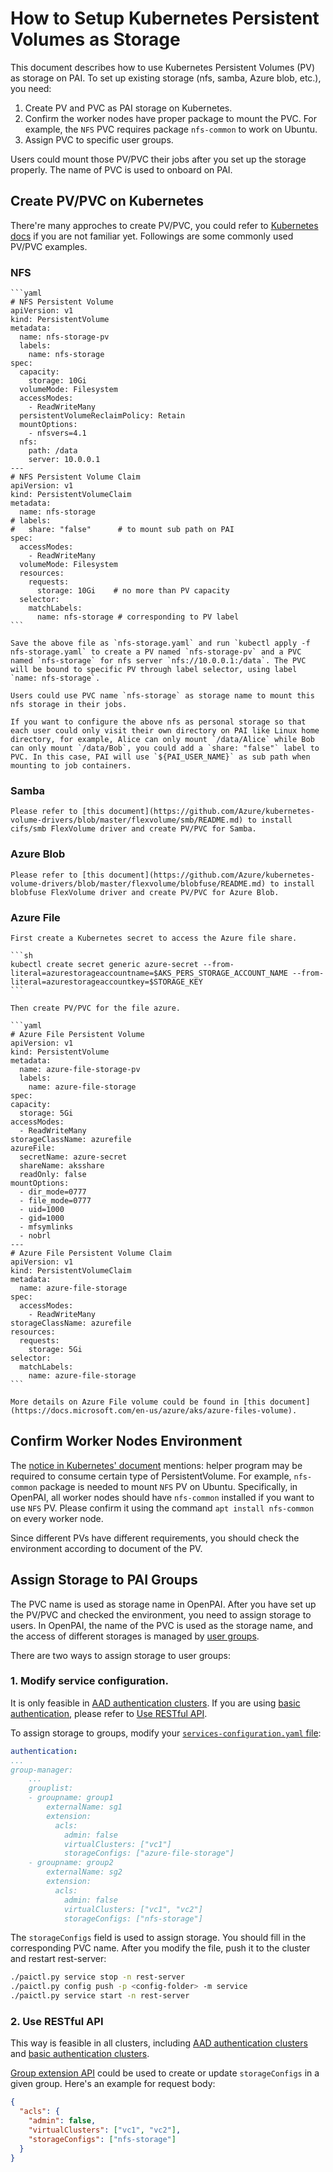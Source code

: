 # How to Setup Kubernetes Persistent Volumes as Storage

This document describes how to use Kubernetes Persistent Volumes (PV) as storage on PAI. To set up existing storage (nfs, samba, Azure blob, etc.), you need:

  1. Create PV and PVC as PAI storage on Kubernetes.
  2. Confirm the worker nodes have proper package to mount the PVC. For example, the `NFS` PVC requires package `nfs-common` to work on Ubuntu.
  3. Assign PVC to specific user groups.

Users could mount those PV/PVC their jobs after you set up the storage properly. The name of PVC is used to onboard on PAI.

## Create PV/PVC on Kubernetes

There're many approches to create PV/PVC, you could refer to [Kubernetes docs](https://kubernetes.io/docs/concepts/storage/persistent-volumes/) if you are not familiar yet. Followings are some commonly used PV/PVC examples.

### NFS

    ```yaml
    # NFS Persistent Volume
    apiVersion: v1
    kind: PersistentVolume
    metadata:
      name: nfs-storage-pv
      labels:
        name: nfs-storage
    spec:
      capacity:
        storage: 10Gi
      volumeMode: Filesystem
      accessModes:
        - ReadWriteMany
      persistentVolumeReclaimPolicy: Retain
      mountOptions:
        - nfsvers=4.1
      nfs:
        path: /data
        server: 10.0.0.1
    ---
    # NFS Persistent Volume Claim
    apiVersion: v1
    kind: PersistentVolumeClaim
    metadata:
      name: nfs-storage
    # labels:
    #   share: "false"      # to mount sub path on PAI
    spec:
      accessModes:
        - ReadWriteMany
      volumeMode: Filesystem
      resources:
        requests:
          storage: 10Gi    # no more than PV capacity
      selector:
        matchLabels:
          name: nfs-storage # corresponding to PV label
    ```

    Save the above file as `nfs-storage.yaml` and run `kubectl apply -f nfs-storage.yaml` to create a PV named `nfs-storage-pv` and a PVC named `nfs-storage` for nfs server `nfs://10.0.0.1:/data`. The PVC will be bound to specific PV through label selector, using label `name: nfs-storage`.

    Users could use PVC name `nfs-storage` as storage name to mount this nfs storage in their jobs.

    If you want to configure the above nfs as personal storage so that each user could only visit their own directory on PAI like Linux home directory, for example, Alice can only mount `/data/Alice` while Bob can only mount `/data/Bob`, you could add a `share: "false"` label to PVC. In this case, PAI will use `${PAI_USER_NAME}` as sub path when mounting to job containers.

### Samba

    Please refer to [this document](https://github.com/Azure/kubernetes-volume-drivers/blob/master/flexvolume/smb/README.md) to install cifs/smb FlexVolume driver and create PV/PVC for Samba.

### Azure Blob

    Please refer to [this document](https://github.com/Azure/kubernetes-volume-drivers/blob/master/flexvolume/blobfuse/README.md) to install blobfuse FlexVolume driver and create PV/PVC for Azure Blob.

### Azure File

    First create a Kubernetes secret to access the Azure file share.

    ```sh
    kubectl create secret generic azure-secret --from-literal=azurestorageaccountname=$AKS_PERS_STORAGE_ACCOUNT_NAME --from-literal=azurestorageaccountkey=$STORAGE_KEY
    ```

    Then create PV/PVC for the file azure.

    ```yaml
    # Azure File Persistent Volume
    apiVersion: v1
    kind: PersistentVolume
    metadata:
      name: azure-file-storage-pv
      labels:
        name: azure-file-storage
    spec:
    capacity:
      storage: 5Gi
    accessModes:
      - ReadWriteMany
    storageClassName: azurefile
    azureFile:
      secretName: azure-secret
      shareName: aksshare
      readOnly: false
    mountOptions:
      - dir_mode=0777
      - file_mode=0777
      - uid=1000
      - gid=1000
      - mfsymlinks
      - nobrl
    ---
    # Azure File Persistent Volume Claim
    apiVersion: v1
    kind: PersistentVolumeClaim
    metadata:
      name: azure-file-storage
    spec:
      accessModes:
        - ReadWriteMany
    storageClassName: azurefile
    resources:
      requests:
        storage: 5Gi
    selector:
      matchLabels:
        name: azure-file-storage
    ```

    More details on Azure File volume could be found in [this document](https://docs.microsoft.com/en-us/azure/aks/azure-files-volume).

## Confirm Worker Nodes Environment

The [notice in Kubernetes' document](https://kubernetes.io/docs/concepts/storage/persistent-volumes/#persistent-volumes) mentions: helper program may be required to consume certain type of PersistentVolume. For example, `nfs-common` package is needed to mount `NFS` PV on Ubuntu. Specifically, in OpenPAI, all worker nodes should have `nfs-common` installed if you want to use `NFS` PV. Please confirm it using the command `apt install nfs-common` on every worker node. 

Since different PVs have different requirements, you should check the environment according to document of the PV.

## Assign Storage to PAI Groups

The PVC name is used as storage name in OpenPAI. After you have set up the PV/PVC and checked the environment, you need to assign storage to users. In OpenPAI, the name of the PVC is used as the storage name, and the access of different storages is managed by [user groups](./how-to-manage-users-and-groups.md). 

There are two ways to assign storage to user groups: 

### 1. Modify service configuration. 

It is only feasible in [AAD authentication clusters](./how-to-manage-users-and-groups.md#users-and-groups-in-aad-mode). If you are using [basic authentication](./how-to-manage-users-and-groups.md#users-and-groups-in-basic-authentication-mode), please refer to [Use RESTful API](#use-restful-api).

To assign storage to groups, modify your [`services-configuration.yaml` file](./basic-management-operations.md#pai-service-management-and-paictl):

```yaml
authentication:
...
group-manager:
    ...
    grouplist:
    - groupname: group1
        externalName: sg1
        extension:
          acls:
            admin: false
            virtualClusters: ["vc1"]
            storageConfigs: ["azure-file-storage"]
    - groupname: group2
        externalName: sg2
        extension:
          acls:
            admin: false
            virtualClusters: ["vc1", "vc2"]
            storageConfigs: ["nfs-storage"]
```

The `storageConfigs` field is used to assign storage. You should fill in the corresponding PVC name. After you modify the file, push it to the cluster and restart rest-server:

```bash
./paictl.py service stop -n rest-server
./paictl.py config push -p <config-folder> -m service
./paictl.py service start -n rest-server
```

### 2. Use RESTful API

This way is feasible in all clusters, including [AAD authentication clusters](./how-to-manage-users-and-groups.md#users-and-groups-in-aad-mode) and [basic authentication clusters](./how-to-manage-users-and-groups.md#users-and-groups-in-basic-authentication-mode).

[Group extension API](https://redocly.github.io/redoc/?url=https://raw.githubusercontent.com/microsoft/pai/master/src/rest-server/docs/swagger.yaml#operation/updateGroupExtension) could be used to create or update `storageConfigs` in a given group. Here's an example for request body:

```json
{
  "acls": {
    "admin": false,
    "virtualClusters": ["vc1", "vc2"],
    "storageConfigs": ["nfs-storage"]
  }
}
```

